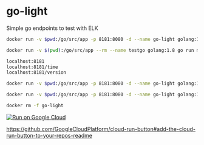 # go-light
Simple go endpoints to test with ELK

```sh
docker run -v $pwd:/go/src/app -p 8181:8080 -d --name go-light golang:1.8 go run src/app/main.go

docker run -v $(pwd):/go/src/app --rm --name testgo golang:1.8 go run main.go
```


```sh
localhost:8181
localhost:8181/time
localhost:8181/version
```

```sh
docker run -v $pwd:/go/src/app -p 8181:8080 -d --name go-light golang:1.8 /bin/bash -c "go run src/app/main.go"
```

```sh
docker run -v $pwd:/go/src/app -p 8181:8080 -d --name go-light golang:1.8 /bin/bash -c "cd src/app;go get -v ./...;go run /src/app/main.go"
```

```sh
docker rm -f go-light
```

[![Run on Google Cloud](https://storage.googleapis.com/cloudrun/button.svg)](https://console.cloud.google.com/cloudshell/editor?shellonly=true&cloudshell_image=gcr.io/cloudrun/button&cloudshell_git_repo=https://github.com/twogg-git/go-light.git)

https://github.com/GoogleCloudPlatform/cloud-run-button#add-the-cloud-run-button-to-your-repos-readme
